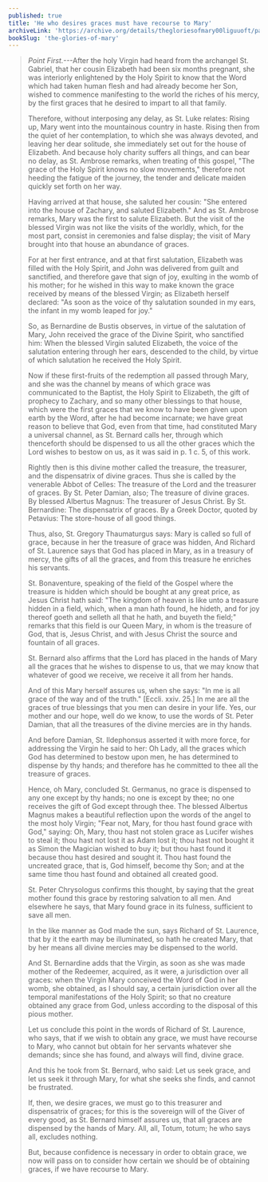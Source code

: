 ```yaml
---
published: true
title: 'He who desires graces must have recourse to Mary'
archiveLink: 'https://archive.org/details/thegloriesofmary00liguuoft/page/437?view=theater'
bookSlug: 'the-glories-of-mary'
---
```


> *Point First.*---After the holy Virgin had heard from the archangel St. Gabriel, that her cousin Elizabeth had been six months pregnant, she was interiorly enlightened by the Holy Spirit to know that the Word which had taken human flesh and had already become her Son, wished to commence manifesting to the world the riches of his mercy, by the first graces that he desired to impart to all that family.
>
> Therefore, without interposing any delay, as St. Luke relates: Rising up, Mary went into the mountainous country in haste. Rising then from the quiet of her contemplation, to which she was always devoted, and leaving her dear solitude, she immediately set out for the house of Elizabeth. And because holy charity suffers all things, and can bear no delay, as St. Ambrose remarks, when treating of this gospel, "The grace of the Holy Spirit knows no slow movements," therefore not heeding the fatigue of the journey, the tender and delicate maiden quickly set forth on her way.
>
> Having arrived at that house, she saluted her cousin: "She entered into the house of Zachary, and saluted Elizabeth." And as St. Ambrose remarks, Mary was the first to salute Elizabeth. But the visit of the blessed Virgin was not like the visits of the worldly, which, for the most part, consist in ceremonies and false display; the visit of Mary brought into that house an abundance of graces.
>
> For at her first entrance, and at that first salutation, Elizabeth was filled with the Holy Spirit, and John was delivered from guilt and sanctified, and therefore gave that sign of joy, exulting in the womb of his mother; for he wished in this way to make known the grace received by means of the blessed Virgin; as Elizabeth herself declared: "As soon as the voice of thy salutation sounded in my ears, the infant in my womb leaped for joy."
>
> So, as Bernardine de Bustis observes, in virtue of the salutation of Mary, John received the grace of the Divine Spirit, who sanctified him: When the blessed Virgin saluted Elizabeth, the voice of the salutation entering through her ears, descended to the child, by virtue of which salutation he received the Holy Spirit.
>
> Now if these first-fruits of the redemption all passed through Mary, and she was the channel by means of which grace was communicated to the Baptist, the Holy Spirit to Elizabeth, the gift of prophecy to Zachary, and so many other blessings to that house, which were the first graces that we know to have been given upon earth by the Word, after he had become incarnate; we have great reason to believe that God, even from that time, had constituted Mary a universal channel, as St. Bernard calls her, through which thenceforth should be dispensed to us all the other graces which the Lord wishes to bestow on us, as it was said in p. 1 c. 5, of this work.
>
> Rightly then is this divine mother called the treasure, the treasurer, and the dispensatrix of divine graces. Thus she is called by the venerable Abbot of Celles: The treasure of the Lord and the treasurer of graces. By St. Peter Damian, also; The treasure of divine graces. By blessed Albertus Magnus: The treasurer of Jesus Christ. By St. Bernardine: The dispensatrix of graces. By a Greek Doctor, quoted by Petavius: The store-house of all good things.
>
> Thus, also, St. Gregory Thaumaturgus says: Mary is called so full of grace, because in her the treasure of grace was hidden, And Richard of St. Laurence says that God has placed in Mary, as in a treasury of mercy, the gifts of all the graces, and from this treasure he enriches his servants.
>
> St. Bonaventure, speaking of the field of the Gospel where the treasure is hidden which should be bought at any great price, as Jesus Christ hath said: "The kingdom of heaven is like unto a treasure hidden in a field, which, when a man hath found, he hideth, and for joy thereof goeth and selleth all that he hath, and buyeth the field;" remarks that this field is our Queen Mary, in whom is the treasure of God, that is, Jesus Christ, and with Jesus Christ the source and fountain of all graces.
>
> St. Bernard also affirms that the Lord has placed in the hands of Mary all the graces that he wishes to dispense to us, that we may know that whatever of good we receive, we receive it all from her hands.
>
> And of this Mary herself assures us, when she says: "In me is all grace of the way and of the truth." [Eccli. xxiv. 25.] In me are all the graces of true blessings that you men can desire in your life. Yes, our mother and our hope, well do we know, to use the words of St. Peter Damian, that all the treasures of the divine mercies are in thy hands.
>
> And before Damian, St. Ildephonsus asserted it with more force, for addressing the Virgin he said to her: Oh Lady, all the graces which God has determined to bestow upon men, he has determined to dispense by thy hands; and therefore has he committed to thee all the treasure of graces.
>
> Hence, oh Mary, concluded St. Germanus, no grace is dispensed to any one except by thy hands; no one is except by thee; no one receives the gift of God except through thee. The blessed Albertus Magnus makes a beautiful reflection upon the words of the angel to the most holy Virgin; "Fear not, Mary, for thou hast found grace with God," saying: Oh, Mary, thou hast not stolen grace as Lucifer wishes to steal it; thou hast not lost it as Adam lost it; thou hast not bought it as Simon the Magician wished to buy it; but thou hast found it because thou hast desired and sought it. Thou hast found the uncreated grace, that is, God himself, become thy Son; and at the same time thou hast found and obtained all created good.
>
> St. Peter Chrysologus confirms this thought, by saying that the great mother found this grace by restoring salvation to all men. And elsewhere he says, that Mary found grace in its fulness, sufficient to save all men.
>
> In the like manner as God made the sun, says Richard of St. Laurence, that by it the earth may be illuminated, so hath he created Mary, that by her means all divine mercies may be dispensed to the world.
>
> And St. Bernardine adds that the Virgin, as soon as she was made mother of the Redeemer, acquired, as it were, a jurisdiction over all graces: when the Virgin Mary conceived the Word of God in her womb, she obtained, as I should say, a certain jurisdiction over all the temporal manifestations of the Holy Spirit; so that no creature obtained any grace from God, unless according to the disposal of this pious mother.
>
> Let us conclude this point in the words of Richard of St. Laurence, who says, that if we wish to obtain any grace, we must have recourse to Mary, who cannot but obtain for her servants whatever she demands; since she has found, and always will find, divine grace.
>
> And this he took from St. Bernard, who said: Let us seek grace, and let us seek it through Mary, for what she seeks she finds, and cannot be frustrated.
>
> If, then, we desire graces, we must go to this treasurer and dispensatrix of graces; for this is the sovereign will of the Giver of every good, as St. Bernard himself assures us, that all graces are dispensed by the hands of Mary. All, all, Totum, totum; he who says all, excludes nothing.
>
> But, because confidence is necessary in order to obtain grace, we now will pass on to consider how certain we should be of obtaining graces, if we have recourse to Mary.